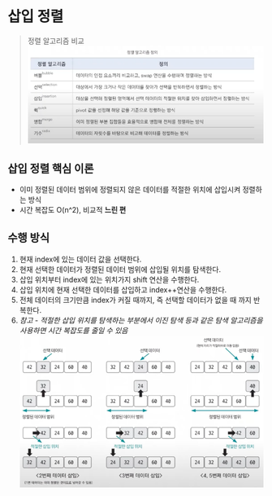 # 삽입 정렬

> 정렬 알고리즘 비교
![img.png](img/06_sort_table.png)

## 삽입 정렬 핵심 이론
- 이미 정렬된 데이터 범위에 정렬되지 않은 데이터를 적절한 위치에 삽입시켜 정렬하는 방식
- 시간 복잡도 O(n^2), 비교적 **느린 편**

## 수행 방식
1. 현재 index에 있는 데이터 값을 선택한다.
2. 현재 선택한 데이터가 정렬된 데이터 범위에 삽입될 위치를 탐색한다.
3. 삽입 위치부터 index에 있는 위치가지 shift 연산을 수행한다.
4. 삽입 위치에 현재 선택한 데이터를 삽입하고 index++연산을 수행한다.
5. 전체 데이터의 크기만큼 index가 커질 때까지, 즉 선택할 데이터가 없을 때 까지 반복한다.
6. *참고 - 적절한 삽입 위치를 탐색하는 부분에서 이진 탐색 등과 같은 탐색 알고리즘을 사용하면 시간 복잡도를 줄일 수 있음*
![img.png](img/08_insertion.png)